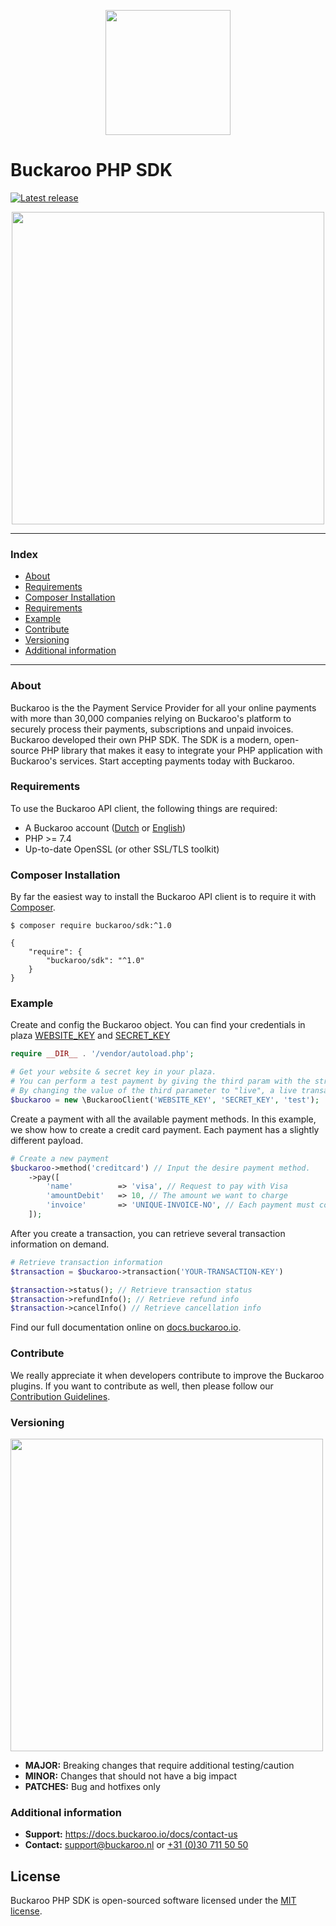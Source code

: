 
<p align="center">
  <img src="https://github.com/user-attachments/assets/c1720e40-715a-418c-949e-8ac833e01626" width="200px" position="center">
</p>

# Buckaroo PHP SDK
[![Latest release](https://badgen.net/github/release/buckaroo-it/BuckarooSDK_PHP)](https://github.com/buckaroo-it/BuckarooSDK_PHP/releases)

<p align="center">
  <img src="https://www.buckaroo.nl/media/3613/buckaroo-payment.png" width="500px" position="center">
</p>

---
### Index
- [About](#about)
- [Requirements](#requirements)
- [Composer Installation](#composer-installation)
- [Requirements](#requirements)
- [Example](#example)
- [Contribute](#contribute)
- [Versioning](#versioning)
- [Additional information](#additional-information)
---

### About

Buckaroo is the the Payment Service Provider for all your online payments with more than 30,000 companies relying on Buckaroo's platform to securely process their payments, subscriptions and unpaid invoices.
Buckaroo developed their own PHP SDK. The SDK is a modern, open-source PHP library that makes it easy to integrate your PHP application with Buckaroo's services.
Start accepting payments today with Buckaroo.

### Requirements

To use the Buckaroo API client, the following things are required:

+ A Buckaroo account ([Dutch](https://www.buckaroo.nl/start) or [English](https://www.buckaroo.eu/solutions/request-form))
+ PHP >= 7.4
+ Up-to-date OpenSSL (or other SSL/TLS toolkit)

### Composer Installation

By far the easiest way to install the Buckaroo API client is to require it with [Composer](http://getcomposer.org/doc/00-intro.md).

    $ composer require buckaroo/sdk:^1.0

    {
        "require": {
            "buckaroo/sdk": "^1.0"
        }
    }

### Example
Create and config the Buckaroo object. 
You can find your credentials in plaza  [WEBSITE_KEY](https://plaza.buckaroo.nl/Configuration/Website/Index/) and [SECRET_KEY](https://admin.buckaroo.nl/Configuration/Merchant/SecretKey)

```php
require __DIR__ . '/vendor/autoload.php';

# Get your website & secret key in your plaza.
# You can perform a test payment by giving the third param with the string "test", on default it is set on "test".
# By changing the value of the third parameter to "live", a live transaction can be performed.
$buckaroo = new \BuckarooClient('WEBSITE_KEY', 'SECRET_KEY', 'test');
```

Create a payment with all the available payment methods. In this example, we show how to create a credit card payment. Each payment has a slightly different payload.
```php
# Create a new payment
$buckaroo->method('creditcard') // Input the desire payment method.
    ->pay([
        'name'          => 'visa', // Request to pay with Visa
        'amountDebit'   => 10, // The amount we want to charge
        'invoice'       => 'UNIQUE-INVOICE-NO', // Each payment must contain a unique invoice number
    ]);
```

After you create a transaction, you can retrieve several transaction information on demand.
```php
# Retrieve transaction information
$transaction = $buckaroo->transaction('YOUR-TRANSACTION-KEY')

$transaction->status(); // Retrieve transaction status
$transaction->refundInfo(); // Retrieve refund info
$transaction->cancelInfo() // Retrieve cancellation info
```

Find our full documentation online on [docs.buckaroo.io](https://docs.buckaroo.io).

### Contribute

We really appreciate it when developers contribute to improve the Buckaroo plugins.
If you want to contribute as well, then please follow our [Contribution Guidelines](CONTRIBUTING.md).

### Versioning
<p align="left">
  <img src="https://user-images.githubusercontent.com/7081446/178474134-f4c3976d-653c-4ca1-bcd1-48bf6d489196.png" width="500px" position="center">
</p>

- **MAJOR:** Breaking changes that require additional testing/caution
- **MINOR:** Changes that should not have a big impact
- **PATCHES:** Bug and hotfixes only

### Additional information
- **Support:** https://docs.buckaroo.io/docs/contact-us
- **Contact:** [support@buckaroo.nl](mailto:support@buckaroo.nl) or [+31 (0)30 711 50 50](tel:+310307115050)

## License
Buckaroo PHP SDK is open-sourced software licensed under the [MIT license](https://opensource.org/licenses/MIT).
